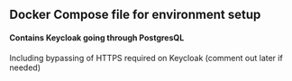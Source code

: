 ## Docker Compose file for environment setup

#### Contains Keycloak going through PostgresQL

Including bypassing of HTTPS required on Keycloak (comment out later if needed)
